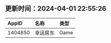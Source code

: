 ## 更新时间：2024-04-01 22:55:26
| AppID | 名称 | 类型  |
| :-------------------- | :----------------------------- | :----------- |
| 1404850 | 幸运房东| Game |

